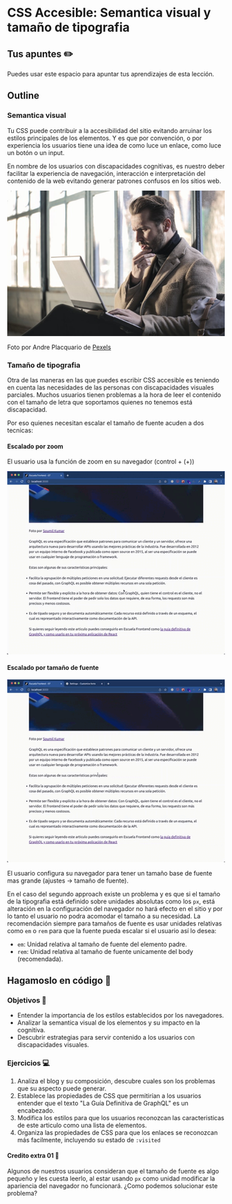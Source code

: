# CSS Accesible: Semantica visual y tamaño de tipografia


## Tus apuntes ✏️

Puedes usar este espacio para apuntar tus aprendizajes de esta lección.


## Outline

### Semantica visual

Tu CSS puede contribuir a la accesibilidad del sitio evitando arruinar los estilos principales de los elementos. Y es que por convención, o por experiencia los usuarios tiene una idea de como luce un enlace, como luce un botón o un input.

En nombre de los usuarios con discapacidades cognitivas, es nuestro deber facilitar la experiencia de navegación, interacción e interpretación del contenido de la web evitando generar patrones confusos en los sitios web.

![Persona con cara de confusión frente a la computadora](./assets/confused.jpeg)

Foto por Andre Placquario de [Pexels](https://www.pexels.com/photo/man-wearing-brown-jacket-and-using-grey-laptop-874242)

### Tamaño de tipografia

Otra de las maneras en las que puedes escribir CSS accesible es teniendo en cuenta las necesidades de las personas con discapacidades visuales parciales. Muchos usuarios tienen problemas a la hora de leer el contenido con el tamaño de letra que soportamos quienes no tenemos está discapacidad.

Por eso quienes necesitan escalar el tamaño de fuente acuden a dos tecnicas:

#### Escalado por zoom

El usuario usa la función de zoom en su navegador (control + (+))

![Usuario haciendo zoom desde la interfaz del navegador](./assets/zoom.gif)


#### Escalado por tamaño de fuente

![Usuario cambiando el tamaño base de la tipografia desde las configuraciones](./assets/font-base.gif)

El usuario configura su navegador para tener un tamaño base de fuente mas grande (ajustes -> tamaño de fuente).

En el caso del segundo approach existe un problema y es que si el tamaño de la tipografia está definido sobre unidades absolutas como los `px`, está alteración en la configuración del navegador no hará efecto en el sitio y por lo tanto el usuario no podra acomodar el tamaño a su necesidad. La recomendación siempre para tamaños de fuente es usar unidades relativas como `em` o `rem` para que la fuente pueda escalar si el usuario así lo desea:

- `em`: Unidad relativa al tamaño de fuente del elemento padre.
- `rem`: Unidad relativa al tamaño de fuente unicamente del body (recomendada).

## Hagamoslo en código 💪

### Objetivos 🎯
- Entender la importancia de los estilos establecidos por los navegadores.
- Analizar la semantica visual de los elementos y su impacto en la cognitiva.
- Descubrir estrategias para servir contenido a los usuarios con discapacidades visuales.

### Ejercicios 💻

1. Analiza el blog y su composición, descubre cuales son los problemas que su aspecto puede generar.
2. Establece las propiedades de CSS que permitirían a los usuarios entender que el texto "La Guía Definitiva de GraphQL" es un encabezado.
3. Modifica los estilos para que los usuarios reconozcan las caracteristicas de este articulo como una lista de elementos.
4. Organiza las propiedades de CSS para que los enlaces se reconozcan más facilmente, incluyendo su estado de `:visited`

#### Credito extra 01 💎

Algunos de nuestros usuarios consideran que el tamaño de fuente es algo pequeño y les cuesta leerlo, al estar usando `px` como unidad modificar la apariencia del navegador no funcionará. ¿Como podemos solucionar este problema?